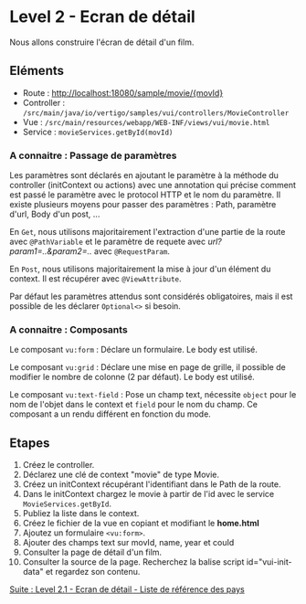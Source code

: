 # Level 2 - Ecran de détail

Nous allons construire l'écran de détail d'un film.

## Eléments

- Route : [http://localhost:18080/sample/movie/{movId}](http://localhost:18080/sample/movie/3678598)
- Controller : `/src/main/java/io/vertigo/samples/vui/controllers/MovieController`
- Vue : `/src/main/resources/webapp/WEB-INF/views/vui/movie.html`
- Service : `movieServices.getById(movId)`

### A connaitre : Passage de paramètres

Les paramètres sont déclarés en ajoutant le paramètre à la méthode du controller (initContext ou actions) 
avec une annotation qui précise comment est passé le paramètre avec le protocol HTTP et le nom du paramètre.
Il existe plusieurs moyens pour passer des paramètres : Path, paramètre d'url, Body d'un post, ...

En `Get`, nous utilisons majoritairement l'extraction d'une partie de la route avec `@PathVariable` et le paramètre de requete avec *url?param1=..&param2=..* avec `@RequestParam`.

En `Post`, nous utilisons majoritairement la mise à jour d'un élément du context. Il est récupérer avec `@ViewAttribute`.

Par défaut les paramètres attendus sont considérés obligatoires, mais il est possible de les déclarer `Optional<>` si besoin.

### A connaitre : Composants

Le composant `vu:form` : Déclare un formulaire. Le body est utilisé.

Le composant `vu:grid` : Déclare une mise en page de grille, il possible de modifier le nombre de colonne (2 par défaut). Le body est utilisé.

Le composant `vu:text-field` : Pose un champ text, nécessite `object` pour le nom de l'objet dans le context et `field` pour le nom du champ. 
Ce composant a un rendu différent en fonction du mode.


## Etapes

1. Créez le controller.
1. Déclarez une clé de context "movie" de type Movie.
2. Créez un initContext récupérant l'identifiant dans le Path de la route.
3. Dans le initContext chargez le movie à partir de l'id avec le service `MovieServices.getById`.
4. Publiez la liste dans le context.
5. Créez le fichier de la vue en copiant et modifiant le **home.html**
6. Ajoutez un formulaire `<vu:form>`.
7. Ajouter des champs text sur movId, name, year et couId
8. Consulter la page de détail d'un film.
9. Consulter la source de la page. Recherchez la balise script id="vui-init-data" et regardez son contenu.

[Suite : Level 2.1 - Ecran de détail - Liste de référence des pays](./Level2.1.md)
